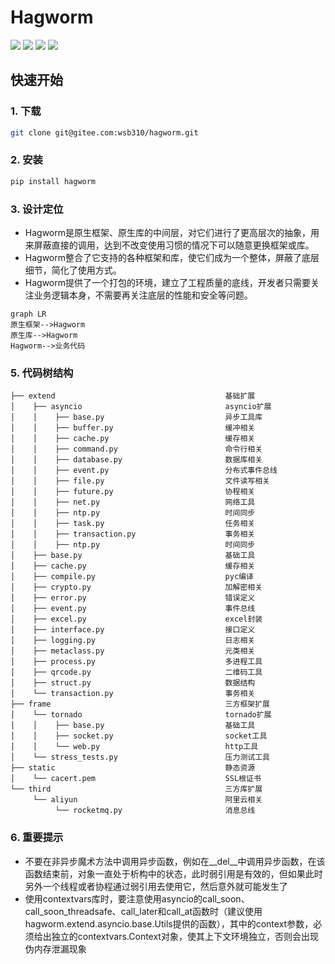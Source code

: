 # Hagworm

![](https://img.shields.io/pypi/v/hagworm.svg)
![](https://img.shields.io/pypi/format/hagworm.svg)
![](https://img.shields.io/pypi/implementation/hagworm.svg)
![](https://img.shields.io/pypi/pyversions/hagworm.svg)



## 快速开始



### 1. 下载

```bash
git clone git@gitee.com:wsb310/hagworm.git
```



### 2. 安装

```bash
pip install hagworm
```



### 3. 设计定位

* Hagworm是原生框架、原生库的中间层，对它们进行了更高层次的抽象，用来屏蔽直接的调用，达到不改变使用习惯的情况下可以随意更换框架或库。
* Hagworm整合了它支持的各种框架和库，使它们成为一个整体，屏蔽了底层细节，简化了使用方式。
* Hagworm提供了一个打包的环境，建立了工程质量的底线，开发者只需要关注业务逻辑本身，不需要再关注底层的性能和安全等问题。

```mermaid
graph LR
原生框架-->Hagworm
原生库-->Hagworm
Hagworm-->业务代码
```



### 5. 代码树结构

```text
├── extend                                      基础扩展
│    ├── asyncio                                asyncio扩展
│    │    ├── base.py                           异步工具库
│    │    ├── buffer.py                         缓冲相关
│    │    ├── cache.py                          缓存相关
│    │    ├── command.py                        命令行相关
│    │    ├── database.py                       数据库相关
│    │    ├── event.py                          分布式事件总线
│    │    ├── file.py                           文件读写相关
│    │    ├── future.py                         协程相关
│    │    ├── net.py                            网络工具
│    │    ├── ntp.py                            时间同步
│    │    ├── task.py                           任务相关
│    │    ├── transaction.py                    事务相关
│    │    ├── ntp.py                            时间同步
│    ├── base.py                                基础工具
│    ├── cache.py                               缓存相关
│    ├── compile.py                             pyc编译
│    ├── crypto.py                              加解密相关
│    ├── error.py                               错误定义
│    ├── event.py                               事件总线
│    ├── excel.py                               excel封装
│    ├── interface.py                           接口定义
│    ├── logging.py                             日志相关
│    ├── metaclass.py                           元类相关
│    ├── process.py                             多进程工具
│    ├── qrcode.py                              二维码工具
│    ├── struct.py                              数据结构
│    └── transaction.py                         事务相关
├── frame                                       三方框架扩展
│    └── tornado                                tornado扩展
│    │    ├── base.py                           基础工具
│    │    ├── socket.py                         socket工具
│    │    └── web.py                            http工具
│    └── stress_tests.py                        压力测试工具
├── static                                      静态资源
│    └── cacert.pem                             SSL根证书
└── third                                       三方库扩展
     └── aliyun                                 阿里云相关
          └── rocketmq.py                       消息总线
```



### 6. 重要提示

* 不要在非异步魔术方法中调用异步函数，例如在__del__中调用异步函数，在该函数结束前，对象一直处于析构中的状态，此时弱引用是有效的，但如果此时另外一个线程或者协程通过弱引用去使用它，然后意外就可能发生了
* 使用contextvars库时，要注意使用asyncio的call_soon、call_soon_threadsafe、call_later和call_at函数时（建议使用hagworm.extend.asyncio.base.Utils提供的函数），其中的context参数，必须给出独立的contextvars.Context对象，使其上下文环境独立，否则会出现伪内存泄漏现象
